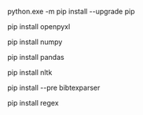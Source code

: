 python.exe -m pip install --upgrade pip

pip install openpyxl

pip install numpy

pip install pandas

pip install nltk

pip install --pre bibtexparser

pip install regex
